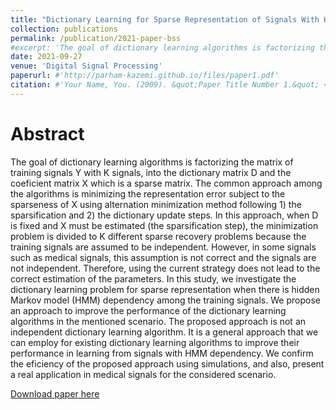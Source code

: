 ```yaml
---
title: "Dictionary Learning for Sparse Representation of Signals With Hidden Markov Model Dependency"
collection: publications
permalink: /publication/2021-paper-bss
#excerpt: 'The goal of dictionary learning algorithms is factorizing the matrix of training signals Y with K signals, into the dictionary matrix D and the coeficient matrix X which is a sparse matrix.'
date: 2021-09-27
venue: 'Digital Signal Processing'
paperurl: #'http://parham-kazemi.github.io/files/paper1.pdf'
citation: #'Your Name, You. (2009). &quot;Paper Title Number 1.&quot; <i>Journal 1</i>. 1(1).'
---
```

Abstract
=====
The goal of dictionary learning algorithms is factorizing the matrix of training
signals Y with K signals, into the dictionary matrix D and the coeficient
matrix X which is a sparse matrix. The common approach among the algorithms
is minimizing the representation error subject to the sparseness of X
using alternation minimization method following 1) the sparsification and 2)
the dictionary update steps. In this approach, when D is fixed and X must be
estimated (the sparsification step), the minimization problem is divided to K
different sparse recovery problems because the training signals are assumed to be
independent. However, in some signals such as medical signals, this assumption
is not correct and the signals are not independent. Therefore, using the current
strategy does not lead to the correct estimation of the parameters. In this
study, we investigate the dictionary learning problem for sparse representation
when there is hidden Markov model (HMM) dependency among the training
signals. We propose an approach to improve the performance of the dictionary
learning algorithms in the mentioned scenario. The proposed approach is not an
independent dictionary learning algorithm. It is a general approach that we can
employ for existing dictionary learning algorithms to improve their performance
in learning from signals with HMM dependency. We confirm the eficiency of
the proposed approach using simulations, and also, present a real application in
medical signals for the considered scenario.

[Download paper here](http://parham-kazemi.github.io/files/paper1.pdf)

<!---
Recommended citation: Your Name, You. (2009). "Paper Title Number 1." <i>Journal 1</i>. 1(1).
--->
